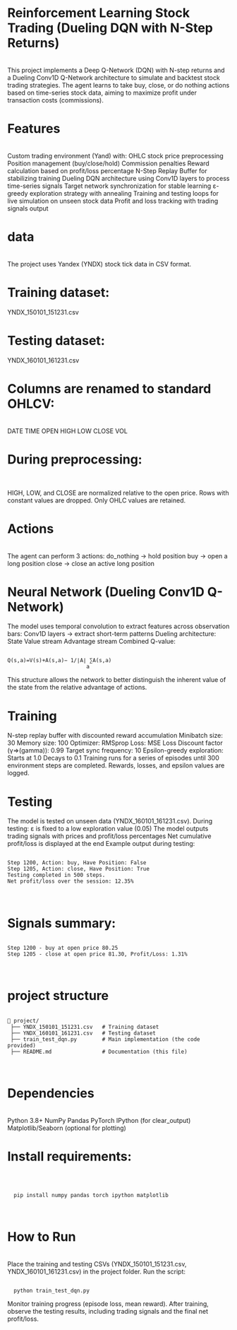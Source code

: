 # **Reinforcement Learning Stock Trading (Dueling DQN with N-Step Returns)**
<br>
This project implements a Deep Q-Network (DQN) with N-step returns and a Dueling Conv1D Q-Network architecture to simulate and backtest stock trading strategies.
The agent learns to take buy, close, or do nothing actions based on time-series stock data, aiming to maximize profit under transaction costs (commissions).

# **Features**
<br>
Custom trading environment (Yand) with:
OHLC stock price preprocessing
Position management (buy/close/hold)
Commission penalties
Reward calculation based on profit/loss percentage
N-Step Replay Buffer for stabilizing training
Dueling DQN architecture using Conv1D layers to process time-series signals
Target network synchronization for stable learning
ε-greedy exploration strategy with annealing
Training and testing loops for live simulation on unseen stock data
Profit and loss tracking with trading signals output
<br>

# **data**
<br>
The project uses Yandex (YNDX) stock tick data in CSV format.
<br>

# **Training dataset:**
YNDX_150101_151231.csv
<br>

# **Testing dataset:**
YNDX_160101_161231.csv
<br>

# **Columns are renamed to standard OHLCV:**
<br>
DATE
TIME
OPEN
HIGH
LOW
CLOSE
VOL
<br>

# **During preprocessing:**
<br>

HIGH, LOW, and CLOSE are normalized relative to the open price.
Rows with constant values are dropped.
Only OHLC values are retained.
<br>

# **Actions**
<br>
The agent can perform 3 actions:
do_nothing → hold position
buy → open a long position
close → close an active long position
<br>

# **Neural Network (Dueling Conv1D Q-Network)**
The model uses temporal convolution to extract features across observation bars:
Conv1D layers → extract short-term patterns
Dueling architecture:
State Value stream
Advantage stream
Combined Q-value:
<br>

<pre><code>
Q(s,a)=V(s)+A(s,a)− 1/∣A∣ ∑A(s,a)
                         a
</code></pre>
This structure allows the network to better distinguish the inherent value of the state from the relative advantage of actions.
<br>

# **Training**
N-step replay buffer with discounted reward accumulation
Minibatch size: 30
Memory size: 100
Optimizer: RMSprop
Loss: MSE Loss
Discount factor (γ=>(gamma)): 0.99
Target sync frequency: 10
Epsilon-greedy exploration:
Starts at 1.0
Decays to 0.1
Training runs for a series of episodes until 300 environment steps are completed.
Rewards, losses, and epsilon values are logged.

# **Testing**
The model is tested on unseen data (YNDX_160101_161231.csv).
During testing:
ε is fixed to a low exploration value (0.05)
The model outputs trading signals with prices and profit/loss percentages
Net cumulative profit/loss is displayed at the end
Example output during testing:
<pre><code>
Step 1200, Action: buy, Have Position: False
Step 1205, Action: close, Have Position: True
Testing completed in 500 steps.
Net profit/loss over the session: 12.35%
</code></pre>
<br>

# **Signals summary:**
<pre><code>
Step 1200 - buy at open price 80.25
Step 1205 - close at open price 81.30, Profit/Loss: 1.31%
</code></pre>
<br>

# **project structure**
<pre><code>
📂 project/
 ├── YNDX_150101_151231.csv   # Training dataset
 ├── YNDX_160101_161231.csv   # Testing dataset
 ├── train_test_dqn.py        # Main implementation (the code provided)
 ├── README.md                # Documentation (this file)
</code></pre>
<br>

# **Dependencies**
<br>
Python 3.8+
NumPy
Pandas
PyTorch
IPython (for clear_output)
Matplotlib/Seaborn (optional for plotting)
<br>

# **Install requirements:**
<br>
<pre><code>
  pip install numpy pandas torch ipython matplotlib
</code></pre>
<br>

# **How to Run**
<br>
Place the training and testing CSVs (YNDX_150101_151231.csv, YNDX_160101_161231.csv) in the project folder.
Run the script:
<pre><code>
  python train_test_dqn.py
</code></pre>
Monitor training progress (episode loss, mean reward).
After training, observe the testing results, including trading signals and the final net profit/loss.






